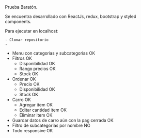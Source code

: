 Prueba Baratón.

Se encuentra desarrollado con ReactJs, redux, bootstrap y styled components.

Para ejecutar en localhost:
	
	- Clonar repositorio
	- 


- Menu con categorias y subcategorias			OK
- Filtros						OK
	- Disponibilidad				OK
	- Rango precios					OK
	- Stock						OK
- Ordenar						OK
	- Precio					OK
	- Disponibilidad				OK
	- Stock						OK
- Carro							OK
	- Agregar item					OK
	- Editar cantidad item				OK
	- Eliminar item					OK
- Guardar datos de carro aún con la pag cerrada		OK
- Filtro de subcategorias por nombre			NO
- Todo responsive					OK
